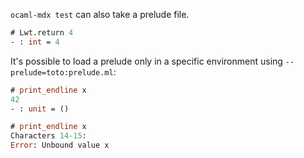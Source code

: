 `ocaml-mdx test` can also take a prelude file.

```ocaml
# Lwt.return 4
- : int = 4
```

It's possible to load a prelude only in a specific environment using
`--prelude=toto:prelude.ml`:

```ocaml env=toto
# print_endline x
42
- : unit = ()
```

```ocaml
# print_endline x
Characters 14-15:
Error: Unbound value x
```
